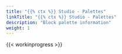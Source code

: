 ```yaml
---
title: "{{% ctx %}} Studio - Palettes"
linkTitle: "{{% ctx %}} Studio - Palettes"
description: "Block palette information"
weight: 1
---
```


{{< workinprogress >}}
